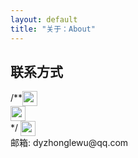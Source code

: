 ```yaml
---
layout: default
title: "关于：About"
---
```


<!-- ## 个人简介：

* 欧阳利平
* Web后台开发、Android应用开发爱好者
* 来自江西 现居广州 -->

## 联系方式

<p class="contact">
 /**<a href="http://weibo.com/ouyanglip" title="微博联系我"><img src="http://www.sinaimg.cn/blog/developer/wiki/LOGO_32x32.png" width="24" height="24" style="display:inline-block;vertical-align:middle"></a><br/>
 <a href="http://www.zhihu.com/people/lippi-ouyang" title="知乎联系我"><img src="http://www.zhihu.com/favicon.ico" width="24" height="24" style="display:inline-block;vertical-align:middle"></a><br/>
 */
 <a href="https://github.com/LippiOuYang" title="Github联系我"><img src="https://github.com/wzl19930213" width="24" height="24" style="display:inline-block;vertical-align:middle"></a><br/>
邮箱: dyzhonglewu@qq.com 
</p>

